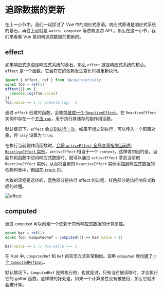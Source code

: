 # 追踪数据的更新

在上一小节中，我们一起探讨了 Vue 中的响应式原语。响应式原语是响应式系统的基石，再往上层就是 `watch`、`computed` 等依赖追踪 API
。那么在这一小节，我们来看看 Vue 是如何追踪数据的更新的。

## effect

如果响应式原语是响应式系统的基石，那么 `effect` 就是响应式系统的核心。`effect` 是一个函数，它会在它的依赖发生变化时被重新执行。

```ts
import { effect, ref } from '@vue/reactivity'
const foo = ref(1)
effect(() => {
  console.log(foo.value)
})
foo.value += 1 // console log:  2
```

通过 `effect` 创建的函数，会被[包装成一个 `ReactiveEffect`](https://github.com/vuejs/core/blob/main/packages/reactivity/src/effect.ts#L178)。在 `ReactiveEffect` 实例中存在一个[方法 `run`](https://github.com/vuejs/core/blob/main/packages/reactivity/src/effect.ts#L86)，用于执行其储存的副作用函数。 


默认情况下，`effect` 会[立刻执行一次](https://github.com/vuejs/core/blob/main/packages/reactivity/src/effect.ts#L183-L185)。如果不想立刻执行，可以传入一个配置对象，将 `lazy` 设置为 `true`。

在执行当前副作用函数时，[会将 `activeEffect` 全局变量指向当前的 `ReactiveEffect` 实例](https://github.com/vuejs/core/blob/main/packages/reactivity/src/effect.ts#L100)。`activeEffect` 相当于一个 `context`。这样做的目的是，当副作用函数中访问响应式数据时，就可以通过 `activeEffect` 拿到当前的 `ReactiveEffect` 实例，从而将当前的 `ReactiveEffect` 实例添加到响应式数据的依赖列表中，[例如在 `track` 时](https://github.com/vuejs/core/blob/main/packages/reactivity/src/effect.ts#L248)。


大致的流程是这样的，蓝色部分是执行 effect 的过程，红色部分是访问响应式数据的过程。

![effect](/image/01/effect.png)


## computed

通过 `computed` 可以创建一个依赖于其他响应式数据的计算属性。

```ts
const bar = ref(1)
const foo: ComputedRef = computed(() => bar.value + 1)

bar.value += 1 // foo.value === 3
```

在 Vue 中, `ComputedRef` 和 `Ref` 的实现方式非常相似。调用 `computed` 就[创建了一个 `ComputedRefImpl`](https://github.com/vuejs/core/blob/main/packages/reactivity/src/computed.ts#LL100C38-L100C38)。

默认情况下，`ComputedRef` 是懒执行的，也就是说，只有当它被读取时，才会执行它的 getter 函数。这样做的好处是，如果一个计算属性没有被使用，那么它就不会被计算。
